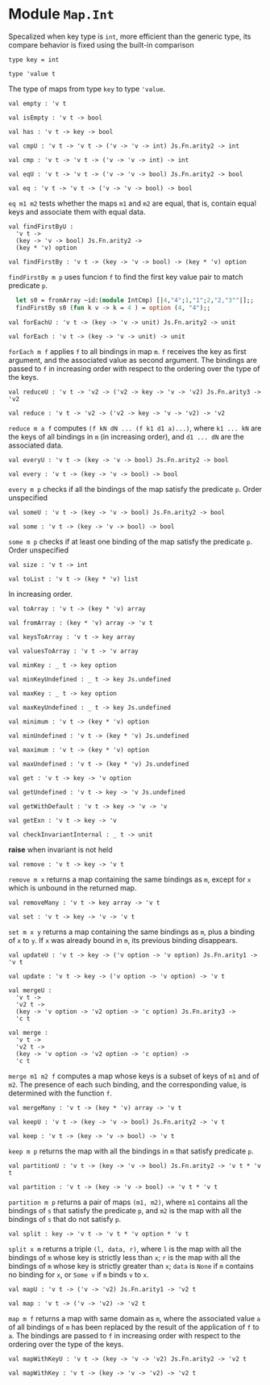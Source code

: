 
# Module `Map.Int`

Specalized when key type is `int`, more efficient than the generic type, its compare behavior is fixed using the built-in comparison

```
type key = int
```
```
type 'value t
```
The type of maps from type `key` to type `'value`.

```
val empty : 'v t
```
```
val isEmpty : 'v t -> bool
```
```
val has : 'v t -> key -> bool
```
```
val cmpU : 'v t -> 'v t -> ('v -> 'v -> int) Js.Fn.arity2 -> int
```
```
val cmp : 'v t -> 'v t -> ('v -> 'v -> int) -> int
```
```
val eqU : 'v t -> 'v t -> ('v -> 'v -> bool) Js.Fn.arity2 -> bool
```
```
val eq : 'v t -> 'v t -> ('v -> 'v -> bool) -> bool
```
`eq m1 m2` tests whether the maps `m1` and `m2` are equal, that is, contain equal keys and associate them with equal data.

```
val findFirstByU : 
  'v t ->
  (key -> 'v -> bool) Js.Fn.arity2 ->
  (key * 'v) option
```
```
val findFirstBy : 'v t -> (key -> 'v -> bool) -> (key * 'v) option
```
`findFirstBy m p` uses funcion `f` to find the first key value pair to match predicate `p`.

```ocaml
  let s0 = fromArray ~id:(module IntCmp) [|4,"4";1,"1";2,"2,"3""|];;
  findFirstBy s0 (fun k v -> k = 4 ) = option (4, "4");;
```
```
val forEachU : 'v t -> (key -> 'v -> unit) Js.Fn.arity2 -> unit
```
```
val forEach : 'v t -> (key -> 'v -> unit) -> unit
```
`forEach m f` applies `f` to all bindings in map `m`. `f` receives the key as first argument, and the associated value as second argument. The bindings are passed to `f` in increasing order with respect to the ordering over the type of the keys.

```
val reduceU : 'v t -> 'v2 -> ('v2 -> key -> 'v -> 'v2) Js.Fn.arity3 -> 'v2
```
```
val reduce : 'v t -> 'v2 -> ('v2 -> key -> 'v -> 'v2) -> 'v2
```
`reduce m a f` computes `(f kN dN ... (f k1 d1 a)...)`, where `k1 ... kN` are the keys of all bindings in `m` (in increasing order), and `d1 ... dN` are the associated data.

```
val everyU : 'v t -> (key -> 'v -> bool) Js.Fn.arity2 -> bool
```
```
val every : 'v t -> (key -> 'v -> bool) -> bool
```
`every m p` checks if all the bindings of the map satisfy the predicate `p`. Order unspecified

```
val someU : 'v t -> (key -> 'v -> bool) Js.Fn.arity2 -> bool
```
```
val some : 'v t -> (key -> 'v -> bool) -> bool
```
`some m p` checks if at least one binding of the map satisfy the predicate `p`. Order unspecified

```
val size : 'v t -> int
```
```
val toList : 'v t -> (key * 'v) list
```
In increasing order.

```
val toArray : 'v t -> (key * 'v) array
```
```
val fromArray : (key * 'v) array -> 'v t
```
```
val keysToArray : 'v t -> key array
```
```
val valuesToArray : 'v t -> 'v array
```
```
val minKey : _ t -> key option
```
```
val minKeyUndefined : _ t -> key Js.undefined
```
```
val maxKey : _ t -> key option
```
```
val maxKeyUndefined : _ t -> key Js.undefined
```
```
val minimum : 'v t -> (key * 'v) option
```
```
val minUndefined : 'v t -> (key * 'v) Js.undefined
```
```
val maximum : 'v t -> (key * 'v) option
```
```
val maxUndefined : 'v t -> (key * 'v) Js.undefined
```
```
val get : 'v t -> key -> 'v option
```
```
val getUndefined : 'v t -> key -> 'v Js.undefined
```
```
val getWithDefault : 'v t -> key -> 'v -> 'v
```
```
val getExn : 'v t -> key -> 'v
```
```
val checkInvariantInternal : _ t -> unit
```
**raise** when invariant is not held

```
val remove : 'v t -> key -> 'v t
```
`remove m x` returns a map containing the same bindings as `m`, except for `x` which is unbound in the returned map.

```
val removeMany : 'v t -> key array -> 'v t
```
```
val set : 'v t -> key -> 'v -> 'v t
```
`set m x y` returns a map containing the same bindings as `m`, plus a binding of `x` to `y`. If `x` was already bound in `m`, its previous binding disappears.

```
val updateU : 'v t -> key -> ('v option -> 'v option) Js.Fn.arity1 -> 'v t
```
```
val update : 'v t -> key -> ('v option -> 'v option) -> 'v t
```
```
val mergeU : 
  'v t ->
  'v2 t ->
  (key -> 'v option -> 'v2 option -> 'c option) Js.Fn.arity3 ->
  'c t
```
```
val merge : 
  'v t ->
  'v2 t ->
  (key -> 'v option -> 'v2 option -> 'c option) ->
  'c t
```
`merge m1 m2 f` computes a map whose keys is a subset of keys of `m1` and of `m2`. The presence of each such binding, and the corresponding value, is determined with the function `f`.

```
val mergeMany : 'v t -> (key * 'v) array -> 'v t
```
```
val keepU : 'v t -> (key -> 'v -> bool) Js.Fn.arity2 -> 'v t
```
```
val keep : 'v t -> (key -> 'v -> bool) -> 'v t
```
`keep m p` returns the map with all the bindings in `m` that satisfy predicate `p`.

```
val partitionU : 'v t -> (key -> 'v -> bool) Js.Fn.arity2 -> 'v t * 'v t
```
```
val partition : 'v t -> (key -> 'v -> bool) -> 'v t * 'v t
```
`partition m p` returns a pair of maps `(m1, m2)`, where `m1` contains all the bindings of `s` that satisfy the predicate `p`, and `m2` is the map with all the bindings of `s` that do not satisfy `p`.

```
val split : key -> 'v t -> 'v t * 'v option * 'v t
```
`split x m` returns a triple `(l, data, r)`, where `l` is the map with all the bindings of `m` whose key is strictly less than `x`; `r` is the map with all the bindings of `m` whose key is strictly greater than `x`; `data` is `None` if `m` contains no binding for `x`, or `Some v` if `m` binds `v` to `x`.

```
val mapU : 'v t -> ('v -> 'v2) Js.Fn.arity1 -> 'v2 t
```
```
val map : 'v t -> ('v -> 'v2) -> 'v2 t
```
`map m f` returns a map with same domain as `m`, where the associated value `a` of all bindings of `m` has been replaced by the result of the application of `f` to `a`. The bindings are passed to `f` in increasing order with respect to the ordering over the type of the keys.

```
val mapWithKeyU : 'v t -> (key -> 'v -> 'v2) Js.Fn.arity2 -> 'v2 t
```
```
val mapWithKey : 'v t -> (key -> 'v -> 'v2) -> 'v2 t
```